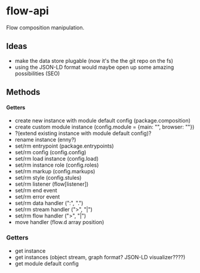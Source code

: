 # flow-api
Flow composition manipulation.

## Ideas

 - make the data store plugable (now it's the the git repo on the fs)
 - using the JSON-LD format would maybe open up some amazing possibilities (SEO)

## Methods

#### Getters

 - create new instance with module default config (package.composition)
 - create custom module instance (config.module = {main: "", browser: ""})
 - ?(extend existing instance with module default config)?
 - rename instance (enny?)
 - set/rm entrypoint (package.entrypoints)
 - set/rm config (config.config)
 - set/rm load instance (config.load)
 - set/rm instance role (config.roles)
 - set/rm markup (config.markups)
 - set/rm style (config.stules)
 - set/rm listener (flow[listener])
 - set/rm end event
 - set/rm error event
 - set/rm data handler (":", ".")
 - set/rm stream handler (">", "|")
 - set/rm flow handler (">", "|")
 - move handler (flow.d array position)

### Getters

 - get instance
 - get instances (object stream, graph format? JSON-LD visualizer????)
 - get module default config

